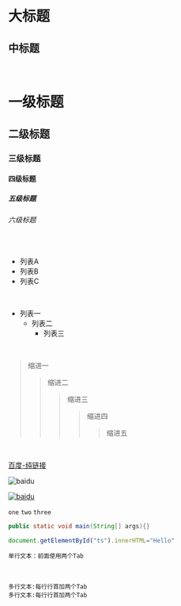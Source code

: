 大标题
====
中标题
-------

<br>

# 一级标题
## 二级标题
### 三级标题
#### 四级标题
##### 五级标题
###### 六级标题

<br>

* 列表A
* 列表B
* 列表C

<br>

* 列表一
  * 列表二
    * 列表三
    
<br>
    
>缩进一
>>缩进二
>>>缩进三
>>>>缩进四
>>>>>缩进五

<br>

[百度-纯链接](http://baidu.com)

![baidu](http://www.baidu.com/img/bdlogo.gif "百度logo-纯图片")  

[![baidu]](http://baidu.com)

[baidu]:http://www.baidu.com/img/bdlogo.gif "百度Logo-图片和链接"

`one` `two` `three`

```Java
public static void main(String[] args){}
```

```javascript
document.getElementById("ts").innerHTML="Hello"
```

    单行文本：前面使用两个Tab

<br>

    多行文本:每行行首加两个Tab
    多行文本:每行行首加两个Tab
